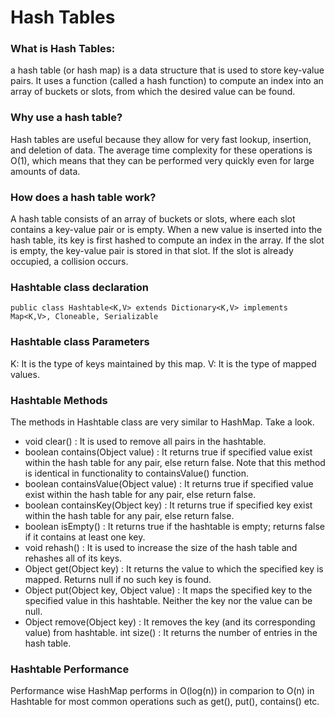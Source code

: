 # Hash Tables

### What is Hash Tables:<br>
a hash table (or hash map) is a data structure that is used to store key-value pairs. It uses a function (called a hash function) to compute an index into an array of buckets or slots, from which the desired value can be found.
### Why use a hash table?<br>
Hash tables are useful because they allow for very fast lookup, insertion, and deletion of data. The average time complexity for these operations is O(1), which means that they can be performed very quickly even for large amounts of data.
### How does a hash table work?<br>
A hash table consists of an array of buckets or slots, where each slot contains a key-value pair or is empty. When a new value is inserted into the hash table, its key is first hashed to compute an index in the array. If the slot is empty, the key-value pair is stored in that slot. If the slot is already occupied, a collision occurs.
### Hashtable class declaration
```
public class Hashtable<K,V> extends Dictionary<K,V> implements Map<K,V>, Cloneable, Serializable
```
### Hashtable class Parameters
K: It is the type of keys maintained by this map.
V: It is the type of mapped values.

### Hashtable Methods
The methods in Hashtable class are very similar to HashMap. Take a look.

* void clear() : It is used to remove all pairs in the hashtable.
* boolean contains(Object value) : It returns true if specified value exist within the hash table for any pair, else return false. Note that this method is identical in functionality to containsValue() function.
* boolean containsValue(Object value) : It returns true if specified value exist within the hash table for any pair, else return false.
* boolean containsKey(Object key) : It returns true if specified key exist within the hash table for any pair, else return false.
* boolean isEmpty() : It returns true if the hashtable is empty; returns false if it contains at least one key.
* void rehash() : It is used to increase the size of the hash table and rehashes all of its keys.
* Object get(Object key) : It returns the value to which the specified key is mapped. Returns null if no such key is found.
* Object put(Object key, Object value) : It maps the specified key to the specified value in this hashtable. Neither the key nor the value can be null.
* Object remove(Object key) : It removes the key (and its corresponding value) from hashtable.
int size() : It returns the number of entries in the hash table.
### Hashtable Performance
Performance wise HashMap performs in O(log(n)) in comparion to O(n) in Hashtable for most common operations such as get(), put(), contains() etc.
